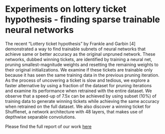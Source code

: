 # Experiments on lottery ticket hypothesis - finding sparse trainable neural networks

The recent “Lottery ticket hypothesis” by Frankle and Garbin [4] demonstrated a way to find trainable subnets of neural networks that achieve same or better accuracy as the original unpruned network. These networks, dubbed winning tickets, are identified by training a neural net, pruning smallest-magnitude weights and resetting the remaining weights to their original initializations. We examine if these tickets are trainable only because it has seen the same training data in the previous pruning iteration. As the process of uncovering a ticket is slow and tedious, we explore a faster alternative by using a fraction of the dataset for pruning iterations and examine its performance when retrained with the entire dataset. We observe that a speed-up of 7.5x can be achieved by using subset (10%) of training data to generate winning tickets while achieving the same accuracy when retrained on the full dataset. We also discover a winning ticket for Shufflenet, a network architecture with 48 layers, that makes use of depthwise separable convolutions.

Please find the full report of our work [here](/team15_report.pdf)
